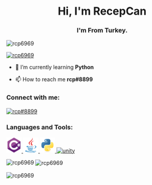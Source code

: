 <h1 align="center">Hi, I'm RecepCan</h1>
<h3 align="center">I'm From Turkey.</h3>

<p align="left"> <img src="https://komarev.com/ghpvc/?username=rcp6969&label=Profile%20views&color=0e75b6&style=flat" alt="rcp6969" /> </p>

<p align="left"> <a href="https://github.com/ryo-ma/github-profile-trophy"><img src="https://github-profile-trophy.vercel.app/?username=rcp6969" alt="rcp6969" /></a> </p>

- 🌱 I’m currently learning **Python**

- 📫 How to reach me **rcp#8899**

<h3 align="left">Connect with me:</h3>
<p align="left">
<a href="https://discord.gg/rcp#8899" target="blank"><img align="center" src="https://raw.githubusercontent.com/rahuldkjain/github-profile-readme-generator/master/src/images/icons/Social/discord.svg" alt="rcp#8899" height="30" width="40" /></a>
</p>

<h3 align="left">Languages and Tools:</h3>
<p align="left"> <a href="https://www.w3schools.com/cs/" target="_blank"> <img src="https://raw.githubusercontent.com/devicons/devicon/master/icons/csharp/csharp-original.svg" alt="csharp" width="40" height="40"/> </a> <a href="https://www.java.com" target="_blank"> <img src="https://raw.githubusercontent.com/devicons/devicon/master/icons/java/java-original.svg" alt="java" width="40" height="40"/> </a> <a href="https://www.python.org" target="_blank"> <img src="https://raw.githubusercontent.com/devicons/devicon/master/icons/python/python-original.svg" alt="python" width="40" height="40"/> </a> <a href="https://unity.com/" target="_blank"> <img src="https://www.vectorlogo.zone/logos/unity3d/unity3d-icon.svg" alt="unity" width="40" height="40"/> </a> </p>

<p><img align="left" src="https://github-readme-stats.vercel.app/api/top-langs?username=rcp6969&show_icons=true&theme=dark&locale=en&layout=compact" alt="rcp6969" /></p>

<p>&nbsp;<img align="center" src="https://github-readme-stats.vercel.app/api?username=rcp6969&show_icons=true&theme=dark&locale=en" alt="rcp6969" /></p>

<p><img align="center" src="https://github-readme-streak-stats.herokuapp.com/?user=rcp6969&theme=dark" alt="rcp6969" /></p>
